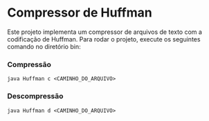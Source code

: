 # Compressor de Huffman

Este projeto implementa um compressor de arquivos de texto com a codificação de Huffman. Para rodar o projeto, execute os seguintes comando no diretório bin:

### Compressão
```
java Huffman c <CAMINHO_DO_ARQUIVO>
```

### Descompressão
```
java Huffman d <CAMINHO_DO_ARQUIVO>
```
